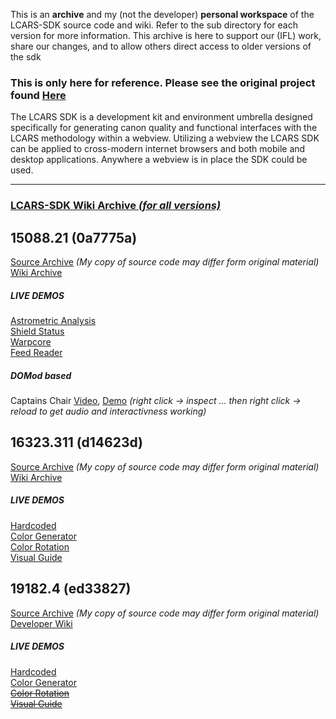 This is an **archive** and my (not the developer) **personal workspace** of the LCARS-SDK source code and wiki. Refer to the sub directory for each version for more information. This archive is here to support our (IFL) work, share our changes, and to allow others direct access to older versions of the sdk<br>

### This is only here for reference. Please see the original project found [Here](https://github.com/Aricwithana/LCARS-SDK)

The LCARS SDK is a development kit and environment umbrella designed specifically for generating canon quality and functional interfaces with the LCARS methodology within a webview.  Utilizing a webview the LCARS SDK can be applied to cross-modern internet browsers and both mobile and desktop applications.  Anywhere a webview is in place the SDK could be used.

-----------------------------------------------------------------------------------------------------------------------------------------
### [LCARS-SDK Wiki Archive *(for all versions)*](https://github.com/sfranzyshen/LCARS-SDK-ARCHIVE/wiki)

## 15088.21 (0a7775a)
[Source Archive](https://github.com/sfranzyshen/LCARS-SDK-ARCHIVE/tree/gh-pages/15088.21) *(My copy of source code may differ form original material)*
[Wiki Archive](https://github.com/sfranzyshen/LCARS-SDK-ARCHIVE/wiki/15088.21-TOC)
##### LIVE DEMOS
[Astrometric Analysis](https://sfranzyshen.github.io/LCARS-SDK-ARCHIVE/15088.21/interfaces/astrometric_analysis_deif/)<br>
[Shield Status](https://sfranzyshen.github.io/LCARS-SDK-ARCHIVE/15088.21/interfaces/voyager_shield_status/)<br>
[Warpcore](https://sfranzyshen.github.io/LCARS-SDK-ARCHIVE/15088.21/interfaces/warpcore/)<br>
[Feed Reader](https://sfranzyshen.github.io/LCARS-SDK-ARCHIVE/15088.21/interfaces/reader_feed/)<br>
##### DOMod based
Captains Chair [Video](https://sfranzyshen.github.io/LCARS-SDK-ARCHIVE/15088.21/interfaces/captains-chair-15130.1/index.webm), [Demo](https://sfranzyshen.github.io/LCARS-SDK-ARCHIVE/15088.21/interfaces/captains-chair-15130.1/index.html) *(right click -> inspect ... then right click -> reload to get audio and interactivness working)*<br>

## 16323.311 (d14623d)
[Source Archive](https://github.com/sfranzyshen/LCARS-SDK-ARCHIVE/tree/gh-pages/16323.311) *(My copy of source code may differ form original material)*
[Wiki Archive](https://github.com/sfranzyshen/LCARS-SDK-ARCHIVE/wiki/16323.311-TOC)
##### LIVE DEMOS
[Hardcoded](https://sfranzyshen.github.io/LCARS-SDK-ARCHIVE/16323.311/interfaces/hardcode/)<br>
[Color Generator](https://sfranzyshen.github.io/LCARS-SDK-ARCHIVE/16323.311/interfaces/color-generator/)<br>
[Color Rotation](https://sfranzyshen.github.io/LCARS-SDK-ARCHIVE/16323.311/interfaces/color-rotation/)<br>
[Visual Guide](https://sfranzyshen.github.io/LCARS-SDK-ARCHIVE/16323.311/interfaces/visual-guide/)<br>

## 19182.4 (ed33827)
[Source Archive](https://github.com/sfranzyshen/LCARS-SDK-ARCHIVE/tree/gh-pages/19182.4) *(My copy of source code may differ form original material)*
[Developer Wiki](https://github.com/Aricwithana/LCARS-SDK/wiki)
##### LIVE DEMOS
[Hardcoded](https://sfranzyshen.github.io/LCARS-SDK-ARCHIVE/19182.4/interfaces/hardcode/)<br>
[Color Generator](https://sfranzyshen.github.io/LCARS-SDK-ARCHIVE/19182.4/interfaces/color-generator/)<br>
~~[Color Rotation](https://sfranzyshen.github.io/LCARS-SDK-ARCHIVE/19182.4/interfaces/color-rotation/)~~<br>
~~[Visual Guide](https://sfranzyshen.github.io/LCARS-SDK-ARCHIVE/19182.4/interfaces/visual-guide/)~~<br>


